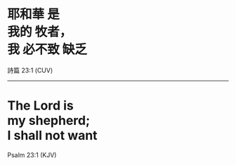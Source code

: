# <span class="zh">耶和華 是 <br/> 我的 牧者， <br/> 我 必不致 缺乏</span>

<div class="caption">
詩篇 23:1 (CUV)
</div>

---

# The Lord is <br/> my shepherd; <br/> I shall not want

<div class="caption">
Psalm 23:1 (KJV)
</div>
